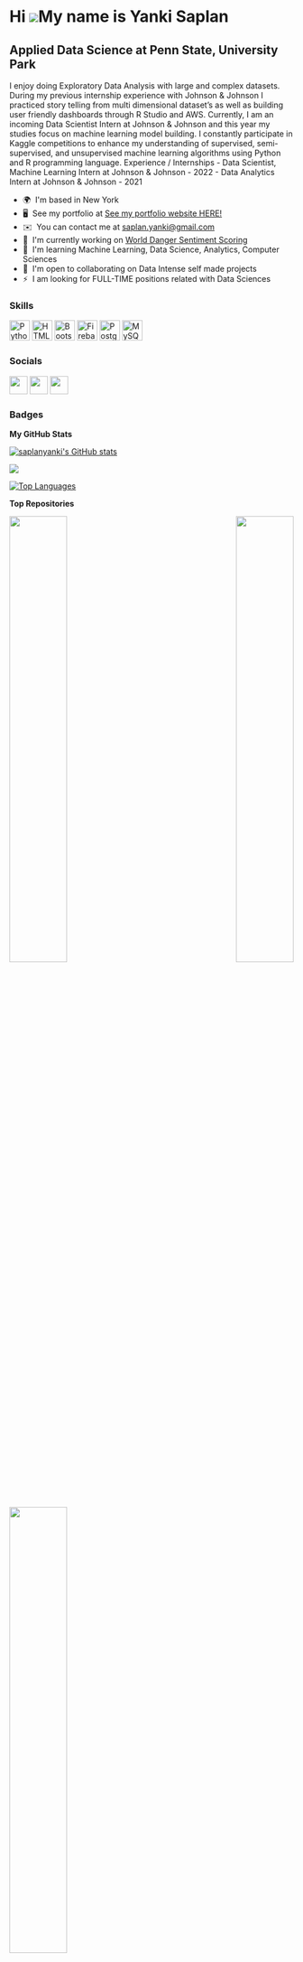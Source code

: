Hi ![](https://user-images.githubusercontent.com/18350557/176309783-0785949b-9127-417c-8b55-ab5a4333674e.gif)My name is Yanki Saplan
====================================================================================================================================

Applied Data Science at Penn State, University Park
---------------------------------------------------

I enjoy doing Exploratory Data Analysis with large and complex datasets. During my previous internship experience with Johnson & Johnson I practiced story telling from multi dimensional dataset’s as well as building user friendly dashboards through R Studio and AWS. Currently, I am an incoming Data Scientist Intern at Johnson & Johnson and this year my studies focus on machine learning model building. I constantly participate in Kaggle competitions to enhance my understanding of supervised, semi-supervised, and unsupervised machine learning algorithms using Python and R programming language. Experience / Internships - Data Scientist, Machine Learning Intern at Johnson & Johnson - 2022 - Data Analytics Intern at Johnson & Johnson - 2021

* 🌍  I'm based in New York
* 🖥️  See my portfolio at [See my portfolio website HERE!](http://saplanyanki.github.io/main/)
* ✉️  You can contact me at [saplan.yanki@gmail.com](mailto:saplan.yanki@gmail.com)
* 🚀  I'm currently working on [World Danger Sentiment Scoring](http://rpubs.com/yankisaplan/live-feed)
* 🧠  I'm learning Machine Learning, Data Science, Analytics, Computer Sciences
* 🤝  I'm open to collaborating on Data Intense self made projects
* ⚡  I am looking for FULL-TIME positions related with Data Sciences

### Skills

<p align="left">
<a href="https://www.python.org/" target="_blank" rel="noreferrer"><img src="https://raw.githubusercontent.com/danielcranney/readme-generator/main/public/icons/skills/python-colored.svg" width="36" height="36" alt="Python" /></a>
<a href="https://developer.mozilla.org/en-US/docs/Glossary/HTML5" target="_blank" rel="noreferrer"><img src="https://raw.githubusercontent.com/danielcranney/readme-generator/main/public/icons/skills/html5-colored.svg" width="36" height="36" alt="HTML5" /></a>
<a href="https://getbootstrap.com/" target="_blank" rel="noreferrer"><img src="https://raw.githubusercontent.com/danielcranney/readme-generator/main/public/icons/skills/bootstrap-colored.svg" width="36" height="36" alt="Bootstrap" /></a>
<a href="https://firebase.google.com/" target="_blank" rel="noreferrer"><img src="https://raw.githubusercontent.com/danielcranney/readme-generator/main/public/icons/skills/firebase-colored.svg" width="36" height="36" alt="Firebase" /></a>
<a href="https://www.postgresql.org/" target="_blank" rel="noreferrer"><img src="https://raw.githubusercontent.com/danielcranney/readme-generator/main/public/icons/skills/postgresql-colored.svg" width="36" height="36" alt="PostgreSQL" /></a>
<a href="https://www.mysql.com/" target="_blank" rel="noreferrer"><img src="https://raw.githubusercontent.com/danielcranney/readme-generator/main/public/icons/skills/mysql-colored.svg" width="36" height="36" alt="MySQL" /></a>
</p>


### Socials

<p align="left"> <a href="https://www.github.com/saplanyanki" target="_blank" rel="noreferrer"><img src="https://raw.githubusercontent.com/danielcranney/readme-generator/main/public/icons/socials/github.svg" width="32" height="32" /></a> <a href="https://www.linkedin.com/in/yankisaplan" target="_blank" rel="noreferrer"><img src="https://raw.githubusercontent.com/danielcranney/readme-generator/main/public/icons/socials/linkedin.svg" width="32" height="32" /></a> <a href="http://www.medium.com/datasushi" target="_blank" rel="noreferrer"><img src="https://raw.githubusercontent.com/danielcranney/readme-generator/main/public/icons/socials/medium.svg" width="32" height="32" /></a></p>

### Badges

<b>My GitHub Stats</b>

<a href="http://www.github.com/saplanyanki"><img src="https://github-readme-stats.vercel.app/api?username=saplanyanki&show_icons=true&hide=prs,issues,contribs&count_private=true&title_color=0891b2&text_color=ffffff&icon_color=0891b2&bg_color=1c1917&hide_border=true&show_icons=true" alt="saplanyanki's GitHub stats" /></a>

<a href="http://www.github.com/saplanyanki"><img src="https://github-readme-streak-stats.herokuapp.com/?user=saplanyanki&stroke=ffffff&background=1c1917&ring=0891b2&fire=0891b2&currStreakNum=ffffff&currStreakLabel=0891b2&sideNums=ffffff&sideLabels=ffffff&dates=ffffff&hide_border=true" /></a>

<a href="https://github.com/saplanyanki" align="left"><img src="https://github-readme-stats.vercel.app/api/top-langs/?username=saplanyanki&langs_count=10&title_color=0891b2&text_color=ffffff&icon_color=0891b2&bg_color=1c1917&hide_border=true&locale=en&custom_title=Top%20%Languages" alt="Top Languages" /></a>

<b>Top Repositories</b>

<div width="100%" align="center"><a href="https://github.com/saplanyanki/game" align="left"><img align="left" width="45%" src="https://github-readme-stats.vercel.app/api/pin/?username=saplanyanki&repo=game&title_color=0891b2&text_color=ffffff&icon_color=0891b2&bg_color=1c1917&hide_border=true&locale=en" /></a><a href="https://github.com/saplanyanki/live-feed" align="right"><img align="right" width="45%" src="https://github-readme-stats.vercel.app/api/pin/?username=saplanyanki&repo=live-feed&title_color=0891b2&text_color=ffffff&icon_color=0891b2&bg_color=1c1917&hide_border=true&locale=en" /></a></div><br /><br /><br /><br /><br /><br /><br />

<br /><br /><br /><br /><br />

<div width="100%" align="center"><a href="https://github.com/saplanyanki/Omicron-Prediction" align="left"><img align="left" width="45%" src="https://github-readme-stats.vercel.app/api/pin/?username=saplanyanki&repo=Omicron-Prediction&title_color=0891b2&text_color=ffffff&icon_color=0891b2&bg_color=1c1917&hide_border=true&locale=en" /></a></div>
